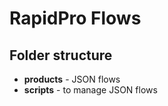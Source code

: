 # RapidPro Flows

## Folder structure
- **products** - JSON flows
- **scripts** - to manage JSON flows